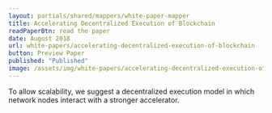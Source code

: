 ```yaml
---
layout: partials/shared/mappers/white-paper-mapper
title: Accelerating Decentralized Execution of Blockchain
readPaperBtn: read the paper
date: August 2018
url: white-papers/accelerating-decentralized-execution-of-blockchain
button: Preview Paper
published: "Published"
image: /assets/img/white-papers/accelerating-decentralized-execution-of-blockchain.png
---
```


To allow scalability, we suggest a decentralized execution model in which network nodes interact with a stronger accelerator.
